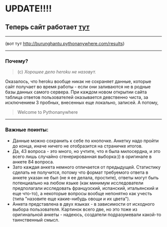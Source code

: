 # UPDATE!!!!
## Теперь сайт работает [тут](http://burunghantu.pythonanywhere.com/results)
****
(вот тут http://burunghantu.pythonanywhere.com/results)
***
### Почему?
> (с) *Хорошее дело heroku не назовут.*


Оказалось, что heroku вообще никак не сохраняет данные, которые сайт получает во время работы - если они заливаются не в родные базы данных самого сервера. При каждом новом открытии сайта таблица ответов пользователей оказывается девственно чиста, за исключением 3 пробных, внесенных еще локально, записей.
А потому, 


> Welcome to Pythonanywhere
****
### Важные поинты:
- Данные можно сохранить к себе по кнопочке. Анкетку надо пройти до конца, иначе ничего не отобразится на страничке итогов. 
- Да, 43 вопроса - это много, но учтите, что я была милосердна, и это всего лишь случайно сгенерированная выборка:)) в оригинале в анкете 84 вопроса. 
- Зато каждая анкета немного отличается от предыдущей. Статистику сделать не получится, потому что формат требуемого ответа в анкете указан не был (не я ее делала, простите), ответы могут быть потенциально на любом языке (как минимум исследователи предполагали исследовать французский, испанский, итальянский и еще что-то), а некоторые вопросы вообще непонятно как учесть (типа "назовите еще какие-нибудь овощи и их цвета"). 
- Анкета представлена в двух языках - в зависимости от исходного выбора пользователя. Картинок всего две, но это тоже из оригинальной анкеты - надеюсь, создатели подразумевали какой-то таинственный смысл.
